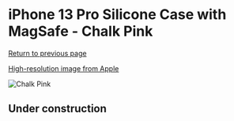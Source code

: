 # iPhone 13 Pro Silicone Case with MagSafe - Chalk Pink

[Return to previous page](/iphone_13)

[High-resolution image from Apple](https://store.storeimages.cdn-apple.com/8756/as-images.apple.com/is/MM2H3?wid=4500&hei=4500&fmt=png)

<div style="width: 500px"><img src="/everyphone/MM2H3.png" alt="Chalk Pink"></div>

## Under construction
